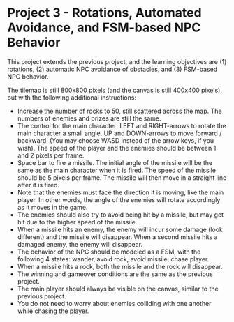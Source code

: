 # Project 3 - Rotations, Automated Avoidance, and FSM-based NPC Behavior

This project extends the previous project, and the learning objectives are (1) rotations, (2) automatic NPC avoidance of obstacles, and (3) FSM-based NPC behavior.

The tilemap is still 800x800 pixels (and the canvas is still 400x400 pixels), but with the following additional instructions:

- Increase the number of rocks to 50, still scattered across the map. The numbers of enemies and prizes are still the same.
- The control for the main character: LEFT and RIGHT-arrows to rotate the main character a small angle. UP and DOWN-arrows to move forward / backward. (You may choose WASD instead of the arrow keys, if you wish). The speed of the player and the enemies should be between 1 and 2 pixels per frame.
- Space bar to fire a missile. The initial angle of the missile will be the same as the main character when it is fired. The speed of the missile should be 5 pixels per frame. The missile will then move in a straight line after it is fired.
- Note that the enemies must face the direction it is moving, like the main player. In other words, the angle of the enemies will rotate accordingly as it moves in the game.
- The enemies should also try to avoid being hit by a missile, but may get hit due to the higher speed of the missile.
- When a missile hits an enemy, the enemy will incur some damage (look different) and the missile will disappear. When a second missile hits a damaged enemy, the enemy will disappear.
- The behavior of the NPC should be modeled as a FSM, with the following 4 states: wander, avoid rock, avoid missile, chase player.
- When a missile hits a rock, both the missile and the rock will disappear.
- The winning and gameover conditions are the same as the previous project.
- The main player should always be visible on the canvas, similar to the previous project.
- You do not need to worry about enemies colliding with one another while chasing the player.

